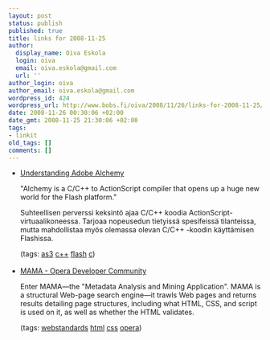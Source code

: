 ```yaml
---
layout: post
status: publish
published: true
title: links for 2008-11-25
author:
  display_name: Oiva Eskola
  login: oiva
  email: oiva.eskola@gmail.com
  url: ''
author_login: oiva
author_email: oiva.eskola@gmail.com
wordpress_id: 424
wordpress_url: http://www.bobs.fi/oiva/2008/11/26/links-for-2008-11-25/
date: 2008-11-26 00:30:06 +02:00
date_gmt: 2008-11-25 21:30:06 +02:00
tags:
- linkit
old_tags: []
comments: []
---
```

<ul class="delicious">
<li>
<div class="delicious-link"><a href="http://www.automatastudios.com/2008/11/21/understanding-adobe-alchemy/">Understanding Adobe Alchemy</a></div></p>
<div class="delicious-extended">"Alchemy is a C/C++ to ActionScript compiler that opens up a huge new world for the Flash platform."</p>
<p>Suhteellisen perverssi keksintö ajaa C/C++ koodia ActionScript-virtuaalikoneessa. Tarjoaa nopeusedun tietyissä spesifeissä tilanteissa, mutta mahdollistaa myös olemassa olevan C/C++ -koodin käyttämisen Flashissa.</div></p>
<div class="delicious-tags">(tags: <a href="http://delicious.com/oiva/as3">as3</a> <a href="http://delicious.com/oiva/c%2B%2B">c++</a> <a href="http://delicious.com/oiva/flash">flash</a> <a href="http://delicious.com/oiva/c">c</a>)</div><br />
            </li>
<li>
<div class="delicious-link"><a href="http://dev.opera.com/articles/view/mama/">MAMA - Opera Developer Community</a></div></p>
<div class="delicious-extended">Enter MAMA&mdash;the "Metadata Analysis and Mining Application". MAMA is a structural Web-page search engine&mdash;it trawls Web pages and returns results detailing page structures, including what HTML, CSS, and script is used on it, as well as whether the HTML validates.</div></p>
<div class="delicious-tags">(tags: <a href="http://delicious.com/oiva/webstandards">webstandards</a> <a href="http://delicious.com/oiva/html">html</a> <a href="http://delicious.com/oiva/css">css</a> <a href="http://delicious.com/oiva/opera">opera</a>)</div><br />
            </li></ul>
